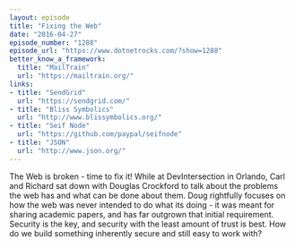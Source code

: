 ```yaml
---
layout: episode
title: "Fixing the Web"
date: "2016-04-27"
episode_number: "1288"
episode_url: "https://www.dotnetrocks.com/?show=1288"
better_know_a_framework:
  title: "MailTrain"
  url: "https://mailtrain.org/"
links:
- title: "SendGrid"
  url: "https://sendgrid.com/"
- title: "Bliss Symbolics"
  url: "http://www.blissymbolics.org/"
- title: "Seif Node"
  url: "https://github.com/paypal/seifnode"
- title: "JSON"
  url: "http://www.json.org/"
---
```


The Web is broken - time to fix it! While at DevIntersection in Orlando, Carl and Richard sat down with Douglas Crockford to talk about the problems the web has and what can be done about them. Doug rightfully focuses on how the web was never intended to do what its doing - it was meant for sharing academic papers, and has far outgrown that initial requirement. Security is the key, and security with the least amount of trust is best. How do we build something inherently secure and still easy to work with?

